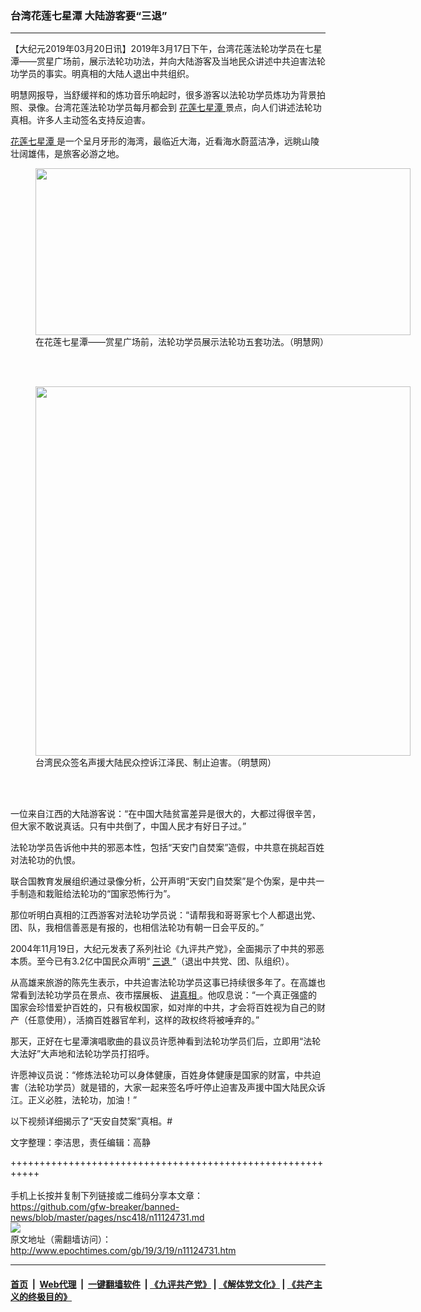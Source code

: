 ### 台湾花莲七星潭 大陆游客要“三退”
------------------------

<p>
 【大纪元2019年03月20日讯】2019年3月17日下午，台湾花莲法轮功学员在七星潭——赏星广场前，展示法轮功功法，并向大陆游客及当地民众讲述中共迫害法轮功学员的事实。明真相的大陆人退出中共组织。
</p>
<p>
 明慧网报导，当舒缓祥和的炼功音乐响起时，很多游客以法轮功学员炼功为背景拍照、录像。台湾花莲法轮功学员每月都会到
 <a href="http://www.epochtimes.com/gb/tag/%E8%8A%B1%E8%8E%B2%E4%B8%83%E6%98%9F%E6%BD%AD.html">
  花莲七星潭
 </a>
 景点，向人们讲述法轮功真相。许多人主动签名支持反迫害。
</p>
<p>
 <a href="http://www.epochtimes.com/gb/tag/%E8%8A%B1%E8%8E%B2%E4%B8%83%E6%98%9F%E6%BD%AD.html">
  花莲七星潭
 </a>
 是一个呈月牙形的海湾，最临近大海，近看海水蔚蓝洁净，远眺山陵壮阔雄伟，是旅客必游之地。
</p>
<figure class="wp-caption aligncenter" id="attachment_11124837" style="width: 600px">
 <a href="http://i.epochtimes.com/assets/uploads/2019/03/2019-3-17-hualian-qixingtan_01.jpg">
  <img alt="" class="wp-image-11124837 size-large" height="267" src="http://i.epochtimes.com/assets/uploads/2019/03/2019-3-17-hualian-qixingtan_01-600x267.jpg" width="600"/>
 </a>
 <br/><figcaption class="wp-caption-text">
  在花莲七星潭——赏星广场前，法轮功学员展示法轮功五套功法。（明慧网）
 </figcaption><br/>
</figure><br/>
<figure class="wp-caption aligncenter" id="attachment_11124872" style="width: 600px">
 <a href="http://i.epochtimes.com/assets/uploads/2019/03/2019-3-17-hualian-qixingtan_03-e1553009102917.jpg">
  <img alt="" class="wp-image-11124872 size-large" height="591" src="http://i.epochtimes.com/assets/uploads/2019/03/2019-3-17-hualian-qixingtan_03-600x591.jpg" width="600"/>
 </a>
 <br/><figcaption class="wp-caption-text">
  台湾民众签名声援大陆民众控诉江泽民、制止迫害。（明慧网）
 </figcaption><br/>
</figure><br/>
<p>
 一位来自江西的大陆游客说：“在中国大陆贫富差异是很大的，大都过得很辛苦，但大家不敢说真话。只有中共倒了，中国人民才有好日子过。”
</p>
<p>
 法轮功学员告诉他中共的邪恶本性，包括“天安门自焚案”造假，中共意在挑起百姓对法轮功的仇恨。
</p>
<p>
 联合国教育发展组织通过录像分析，公开声明“天安门自焚案”是个伪案，是中共一手制造和栽赃给法轮功的“国家恐怖行为”。
</p>
<p>
 那位听明白真相的江西游客对法轮功学员说：“请帮我和哥哥家七个人都退出党、团、队，我相信善恶是有报的，也相信法轮功有朝一日会平反的。”
</p>
<p>
 2004年11月19日，大纪元发表了系列社论《九评共产党》，全面揭示了中共的邪恶本质。至今已有3.2亿中国民众声明“
 <a href="http://www.epochtimes.com/gb/tag/%E4%B8%89%E9%80%80.html">
  三退
 </a>
 ”（退出中共党、团、队组织）。
</p>
<p>
 从高雄来旅游的陈先生表示，中共迫害法轮功学员这事已持续很多年了。在高雄也常看到法轮功学员在景点、夜市摆展板、
 <a href="http://www.epochtimes.com/gb/tag/%E8%AE%B2%E7%9C%9F%E7%9B%B8.html">
  讲真相
 </a>
 。他叹息说：“一个真正强盛的国家会珍惜爱护百姓的，只有极权国家，如对岸的中共，才会将百姓视为自己的财产（任意使用），活摘百姓器官牟利，这样的政权终将被唾弃的。”
</p>
<p>
 那天，正好在七星潭演唱歌曲的县议员许愿神看到法轮功学员们后，立即用“法轮大法好”大声地和法轮功学员打招呼。
</p>
<p>
 许愿神议员说：“修炼法轮功可以身体健康，百姓身体健康是国家的财富，中共迫害（法轮功学员）就是错的，大家一起来签名呼吁停止迫害及声援中国大陆民众诉江。正义必胜，法轮功，加油！”
</p>
<p>
 以下视频详细揭示了“天安自焚案”真相。#
</p>
<p>
 <center>
 </center>
 文字整理：李洁思，责任编辑：高静
</p>

+++++++++++++++++++++++++++++++++++++++++++++++++++++++++++<br/><br/>
手机上长按并复制下列链接或二维码分享本文章：<br/>
https://github.com/gfw-breaker/banned-news/blob/master/pages/nsc418/n11124731.md <br/>
<a href='https://github.com/gfw-breaker/banned-news/blob/master/pages/nsc418/n11124731.md'><img src='https://github.com/gfw-breaker/banned-news/blob/master/pages/nsc418/n11124731.md.png'/></a> <br/>
原文地址（需翻墙访问）：http://www.epochtimes.com/gb/19/3/19/n11124731.htm


------------------------
#### [首页](https://github.com/gfw-breaker/banned-news/blob/master/README.md) &nbsp;|&nbsp; [Web代理](https://github.com/labour-camp/helloworld) &nbsp;|&nbsp; [一键翻墙软件](https://github.com/gfw-breaker/nogfw/blob/master/README.md) &nbsp;| [《九评共产党》](https://github.com/gfw-breaker/9ping.md/blob/master/README.md#九评之一评共产党是什么) | [《解体党文化》](https://github.com/gfw-breaker/jtdwh.md/blob/master/README.md) | [《共产主义的终极目的》](https://github.com/gfw-breaker/gczydzjmd.md/blob/master/README.md)

